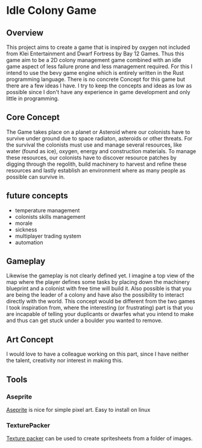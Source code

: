 # Idle Colony Game

## Overview

This project aims to create a game that is inspired by oxygen not included from Klei Entertainment and Dwarf Fortress by Bay 12 Games. Thus this game aim to be a 2D colony management game combined with an idle game aspect of less failure prone and less management required.
For this I intend to use the bevy game engine which is entirely written in the Rust programming language.
There is no concrete Concept for this game but there are a few ideas I have.
I try to keep the concepts and ideas as low as possible since I don't have any experience in game development and only little in programming.

## Core Concept

The Game takes place on a planet or Asteroid where our colonists have to survive under ground due to space radiaton, asteroids or other threats. For the survival the colonists must use and manage several resources, like water (found as ice), oxygen, energy and construction materials. To manage these resources, our colonists have to discover resource patches by digging through the regolith, build machinery to harvest and refine these resources and lastly establish an environment where as many people as possible can survive in.

## future concepts

- temperature management
- colonists skills management
- morale
- sickness
- multiplayer trading system
- automation

## Gameplay

Likewise the gameplay is not clearly defined yet.
I imagine a top view of the map where the player defines some tasks by placing down the machinery blueprint and a colonist with free time will build it.
Also possible is that you are being the leader of a colony and have also the possibility to interact directly with the world.
This concept would be different from the two games I took inspiration from, where the interesting (or frustrating) part is that you are incapable of telling your duplicants or dwarfes what you intend to make and thus can get stuck under a boulder you wanted to remove.


## Art Concept

I would love to have a colleague working on this part, since I have neither the talent, creativity nor interest in making this.


## Tools

### Aseprite

[Aseprite](https://www.aseprite.org) is nice for simple pixel art.
Easy to install on linux

### TexturePacker

[Texture packer](https://www.codeandweb.com/texturepacker) can be used to create spritesheets from a folder of images.
